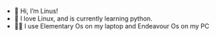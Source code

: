 - 👋 Hi, I’m Linus!
- 👀 I love Linux, and is currently learning python.
- 🧑‍💻 I use Elementary Os on my laptop and Endeavour Os on my PC

<!---
Linus20109/Linus20109 is a ✨ special ✨ repository because its `README.md` (this file) appears on your GitHub profile.
You can click the Preview link to take a look at your changes.
--->

